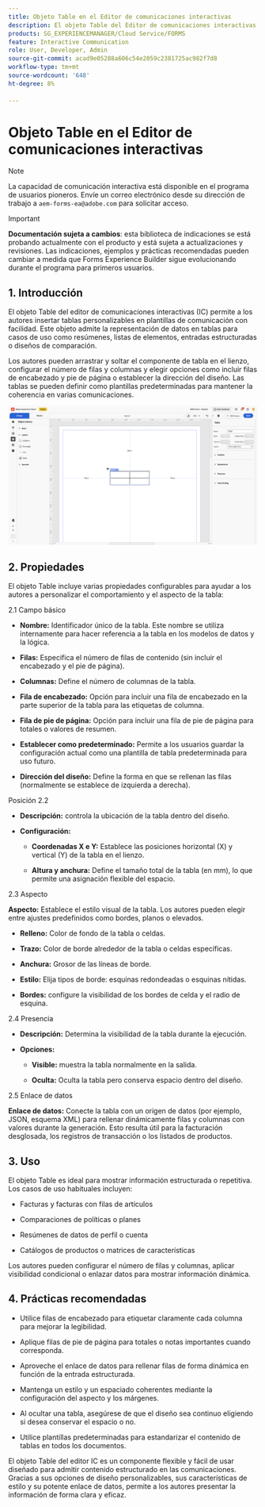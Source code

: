 ```yaml
---
title: Objeto Table en el Editor de comunicaciones interactivas
description: El objeto Table del Editor de comunicaciones interactivas de AEM Forms permite a los autores insertar tablas personalizables en plantillas de comunicación con facilidad.
products: SG_EXPERIENCEMANAGER/Cloud Service/FORMS
feature: Interactive Communication
role: User, Developer, Admin
source-git-commit: acad9e05288a606c54e2059c2381725ac982f7d8
workflow-type: tm+mt
source-wordcount: '648'
ht-degree: 8%

---
```



# Objeto Table en el Editor de comunicaciones interactivas

>[!NOTE]
>
> La capacidad de comunicación interactiva está disponible en el programa de usuarios pioneros. Envíe un correo electrónico desde su dirección de trabajo a `aem-forms-ea@adobe.com` para solicitar acceso.

>[!IMPORTANT]
>
> **Documentación sujeta a cambios**: esta biblioteca de indicaciones se está probando actualmente con el producto y está sujeta a actualizaciones y revisiones. Las indicaciones, ejemplos y prácticas recomendadas pueden cambiar a medida que Forms Experience Builder sigue evolucionando durante el programa para primeros usuarios.

## &#x200B;1. Introducción

El objeto Table del editor de comunicaciones interactivas (IC) permite a los autores insertar tablas personalizables en plantillas de comunicación con facilidad. Este objeto admite la representación de datos en tablas para casos de uso como resúmenes, listas de elementos, entradas estructuradas o diseños de comparación.

Los autores pueden arrastrar y soltar el componente de tabla en el lienzo, configurar el número de filas y columnas y elegir opciones como incluir filas de encabezado y pie de página o establecer la dirección del diseño. Las tablas se pueden definir como plantillas predeterminadas para mantener la coherencia en varias comunicaciones.

![Buscar documento CI](/help/forms/interactive-communication/assets/table.png)

## &#x200B;2. Propiedades

El objeto Table incluye varias propiedades configurables para ayudar a los autores a personalizar el comportamiento y el aspecto de la tabla:


2.1 Campo básico

- **Nombre:** Identificador único de la tabla. Este nombre se utiliza internamente para hacer referencia a la tabla en los modelos de datos y la lógica.

- **Filas:** Especifica el número de filas de contenido (sin incluir el encabezado y el pie de página).

- **Columnas:** Define el número de columnas de la tabla.

- **Fila de encabezado:** Opción para incluir una fila de encabezado en la parte superior de la tabla para las etiquetas de columna.

- **Fila de pie de página:** Opción para incluir una fila de pie de página para totales o valores de resumen.

- **Establecer como predeterminado:** Permite a los usuarios guardar la configuración actual como una plantilla de tabla predeterminada para uso futuro.

- **Dirección del diseño:** Define la forma en que se rellenan las filas (normalmente se establece de izquierda a derecha).

Posición 2.2

- **Descripción:** controla la ubicación de la tabla dentro del diseño.

- **Configuración:**

   - **Coordenadas X e Y:** Establece las posiciones horizontal (X) y vertical (Y) de la tabla en el lienzo.

   - **Altura y anchura:** Define el tamaño total de la tabla (en mm), lo que permite una asignación flexible del espacio.

2.3 Aspecto

**Aspecto:** Establece el estilo visual de la tabla. Los autores pueden elegir entre ajustes predefinidos como bordes, planos o elevados.

- **Relleno:** Color de fondo de la tabla o celdas.

- **Trazo:** Color de borde alrededor de la tabla o celdas específicas.

- **Anchura:** Grosor de las líneas de borde.

- **Estilo:** Elija tipos de borde: esquinas redondeadas o esquinas nítidas.

- **Bordes:** configure la visibilidad de los bordes de celda y el radio de esquina.

2.4 Presencia

- **Descripción:** Determina la visibilidad de la tabla durante la ejecución.

- **Opciones:**

   - **Visible:** muestra la tabla normalmente en la salida.

   - **Oculta:** Oculta la tabla pero conserva espacio dentro del diseño.

2.5 Enlace de datos

**Enlace de datos:** Conecte la tabla con un origen de datos (por ejemplo, JSON, esquema XML) para rellenar dinámicamente filas y columnas con valores durante la generación. Esto resulta útil para la facturación desglosada, los registros de transacción o los listados de productos.

## &#x200B;3. Uso

El objeto Table es ideal para mostrar información estructurada o repetitiva. Los casos de uso habituales incluyen:

- Facturas y facturas con filas de artículos

- Comparaciones de políticas o planes

- Resúmenes de datos de perfil o cuenta

- Catálogos de productos o matrices de características

Los autores pueden configurar el número de filas y columnas, aplicar visibilidad condicional o enlazar datos para mostrar información dinámica.

## &#x200B;4. Prácticas recomendadas

- Utilice filas de encabezado para etiquetar claramente cada columna para mejorar la legibilidad.

- Aplique filas de pie de página para totales o notas importantes cuando corresponda.

- Aproveche el enlace de datos para rellenar filas de forma dinámica en función de la entrada estructurada.

- Mantenga un estilo y un espaciado coherentes mediante la configuración del aspecto y los márgenes.

- Al ocultar una tabla, asegúrese de que el diseño sea continuo eligiendo si desea conservar el espacio o no.

- Utilice plantillas predeterminadas para estandarizar el contenido de tablas en todos los documentos.

El objeto Table del editor IC es un componente flexible y fácil de usar diseñado para admitir contenido estructurado en las comunicaciones. Gracias a sus opciones de diseño personalizables, sus características de estilo y su potente enlace de datos, permite a los autores presentar la información de forma clara y eficaz.


